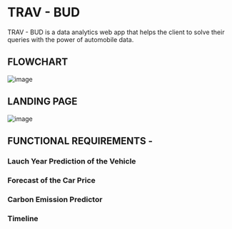 # TRAV - BUD

TRAV - BUD is a data analytics web app that helps the client to solve their queries with the power of automobile data.

## FLOWCHART
![image](https://user-images.githubusercontent.com/76087547/170761013-a6a9e1ec-6c77-4760-8725-d781fe6839b9.png)

## LANDING PAGE
![image](https://user-images.githubusercontent.com/76087547/170760305-276e6d7f-6ab1-49c9-81c8-75112641a786.png)

## FUNCTIONAL REQUIREMENTS -

### Lauch Year Prediction of the Vehicle

### Forecast of the Car Price

### Carbon Emission Predictor

### Timeline

